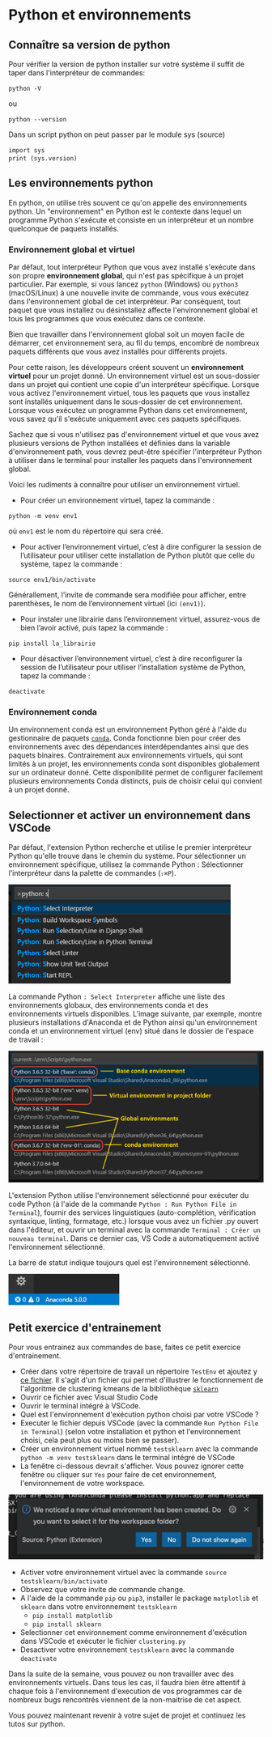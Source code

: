 # Python et environnements

## Connaître sa version de python

Pour vérifier la version de python installer sur votre système il suffit de taper dans l'interpréteur de commandes:

```
python -V
```

ou

```
python --version
```


Dans un script python on peut passer par le module sys (source)

```
import sys
print (sys.version)

```

## Les environnements python

En python, on utilise très souvent ce qu'on appelle des environnements python. Un "environnement" en Python est le contexte dans lequel un programme Python s'exécute et consiste en un interpréteur et un nombre quelconque de paquets installés.

###  Environnement global et virtuel 

Par défaut, tout interpréteur Python que vous avez installé s'exécute dans son propre **environnement global**, qui n'est pas spécifique à un projet particulier. Par exemple, si vous lancez `python` (Windows) ou `python3` (macOS/Linux) à une nouvelle invite de commande, vous vous exécutez dans l'environnement global de cet interpréteur. Par conséquent, tout paquet que vous installez ou désinstallez affecte l'environnement global et tous les programmes que vous exécutez dans ce contexte.

Bien que travailler dans l'environnement global soit un moyen facile de démarrer, cet environnement sera, au fil du temps, encombré de nombreux paquets différents que vous avez installés pour différents projets.

Pour cette raison, les développeurs créent souvent un **environnement virtuel** pour un projet donné. Un environnement virtuel est un sous-dossier dans un projet qui contient une copie d'un interpréteur spécifique. Lorsque vous activez l'environnement virtuel, tous les paquets que vous installez sont installés uniquement dans le sous-dossier de cet environnement. Lorsque vous exécutez un programme Python dans cet environnement, vous savez qu'il s'exécute uniquement avec ces paquets spécifiques.

Sachez que si vous n'utilisez pas d'environnement virtuel et que vous avez plusieurs versions de Python installées et définies dans la variable d'environnement path, vous devrez peut-être spécifier l'interpréteur Python à utiliser dans le terminal pour installer les paquets dans l'environnement global.


Voici les rudiments à connaître pour utiliser un environnement virtuel.

* Pour créer un environnement virtuel, tapez la commande :

```
python -m venv env1
```
où `env1` est le nom du répertoire qui sera créé.

* Pour activer l’environnement virtuel, c’est à dire configurer la session de l’utilisateur pour utiliser cette installation de Python plutôt que celle du système, tapez la commande :

```
source env1/bin/activate
```

Générallement, l’invite de commande sera modifiée pour afficher, entre parenthèses, le nom de l’environnement virtuel (ici `(env1)`).


* Pour instaler une librairie dans l’environnement virtuel, assurez-vous de bien l’avoir activé, puis tapez la commande :

```
pip install la_librairie
```

* Pour désactiver l’environnement virtuel, c’est à dire reconfigurer la session de l’utilisateur pour utiliser l’installation système de Python, tapez la commande :

```
deactivate
```


### Environnement conda

Un environnement conda est un environnement Python géré à l'aide du gestionnaire de paquets [`conda`](https://conda.io/projects/conda/en/latest/user-guide/getting-started.html). Conda fonctionne bien pour créer des environnements avec des dépendances interdépendantes ainsi que des paquets binaires. Contrairement aux environnements virtuels, qui sont limités à un projet, les environnements conda sont disponibles globalement sur un ordinateur donné. Cette disponibilité permet de configurer facilement plusieurs environnements Conda distincts, puis de choisir celui qui convient à un projet donné.



## Selectionner et activer un environnement dans VSCode

Par défaut, l'extension Python recherche et utilise le premier interpréteur Python qu'elle trouve dans le chemin du système. Pour sélectionner un environnement spécifique, utilisez la commande Python : Sélectionner l'interpréteur dans la palette de commandes (`⇧⌘P`).


![SelectInterpreter](./Images/select-interpreters-command.png)

La commande Python `: Select Interpreter` affiche une liste des environnements globaux, des environnements conda et des environnements virtuels disponibles. L'image suivante, par exemple, montre plusieurs installations d'Anaconda et de Python ainsi qu'un environnement conda et un environnement virtuel (env) situé dans le dossier de l'espace de travail :


![interpreters-list](./Images/interpreters-list.png)



L'extension Python utilise l'environnement sélectionné pour exécuter du code Python (à l'aide de la commande `Python : Run Python File in Terminal`), fournir des services linguistiques (auto-complétion, vérification syntaxique, linting, formatage, etc.) lorsque vous avez un fichier .py ouvert dans l'éditeur, et ouvrir un terminal avec la commande `Terminal : Créer un nouveau terminal`. Dans ce dernier cas, VS Code a automatiquement activé l'environnement sélectionné.



La barre de statut indique toujours quel est l'environnement sélectionné.


![selected-interpreter-status-bar](./Images/selected-interpreter-status-bar.png)


## Petit exercice d'entrainement

Pour vous entrainez aux commandes de base, faites ce petit exercice d'entrainement.


* Créer dans votre répertoire de travail un répertoire `TestEnv` et ajoutez y [ce fichier](https://github.com/hudelotc/CentraleSupelec_CodingWeeks_2020/blob/main/Codes/clustering.py). Il s'agit d'un fichier qui permet d'illustrer le fonctionnement de l'algoritme de clustering kmeans de la bibliothèque [`sklearn`](https://scikit-learn.org/stable/)
* Ouvrir ce fichier avec Visual Studio Code 
* Ouvrir le terminal intégré à VSCode.
* Quel est l'environnement d'exécution python choisi par votre VSCode ? 
* Executer le fichier depuis VSCode (avec la commande `Run Python File in Terminal`) (selon votre installation et python et l'environnement choisi, cela peut plus ou moins bien se passer).
* Créer un environnement virtuel nommé `testsklearn` avec la commande `python -m venv testsklearn` dans le terminal intégré de VSCode
* La fenêtre ci-dessous devrait s'afficher. Vous pouvez ignorer cette fenêtre ou cliquer sur `Yes` pour faire de cet environnement, l'environnement de votre workspace. 

![env](./Images/envvsc.png)

* Activer votre environnement virtuel avec la commande `source testsklearn/bin/activate`
* Observez que votre invite de commande change.
* A l'aide de la commande `pip` ou `pip3`, installer le package `matplotlib` et `sklearn` dans votre environnement `testsklearn` 
	* `pip install matplotlib`
	* `pip install sklearn`
* Selectionner cet environnement comme environnement d'exécution dans VSCode et exécuter le fichier `clustering.py`
* Desactiver votre environnement `testsklearn`  avec la commande `deactivate`

Dans la suite de la semaine, vous pouvez ou non travailler avec des environnements virtuels. Dans tous les cas, il faudra bien être attentif à chaque fois à l'environnement d'execution de vos programmes car de nombreux bugs rencontrés viennent de la non-maitrise de cet aspect.

Vous pouvez maintenant revenir à votre sujet de projet et continuez les tutos sur python.
